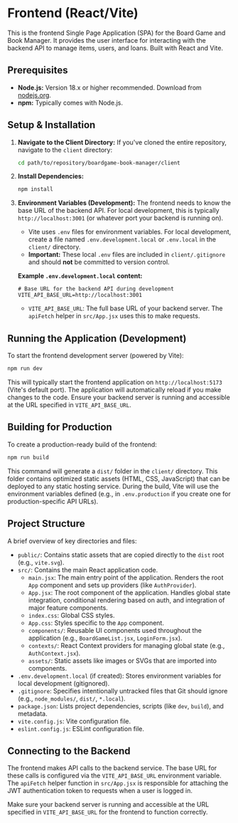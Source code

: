 # Frontend (React/Vite)

This is the frontend Single Page Application (SPA) for the Board Game and Book Manager. It provides the user interface for interacting with the backend API to manage items, users, and loans. Built with React and Vite.

## Prerequisites

*   **Node.js:** Version 18.x or higher recommended. Download from [nodejs.org](https://nodejs.org/).
*   **npm:** Typically comes with Node.js.

## Setup & Installation

1.  **Navigate to the Client Directory:**
    If you've cloned the entire repository, navigate to the `client` directory:
    ```bash
    cd path/to/repository/boardgame-book-manager/client
    ```

2.  **Install Dependencies:**
    ```bash
    npm install
    ```

3.  **Environment Variables (Development):**
    The frontend needs to know the base URL of the backend API. For local development, this is typically `http://localhost:3001` (or whatever port your backend is running on).

    *   Vite uses `.env` files for environment variables. For local development, create a file named `.env.development.local` or `.env.local` in the `client/` directory.
    *   **Important:** These local `.env` files are included in `client/.gitignore` and should **not** be committed to version control.

    **Example `.env.development.local` content:**
    ```env
    # Base URL for the backend API during development
    VITE_API_BASE_URL=http://localhost:3001
    ```

    *   `VITE_API_BASE_URL`: The full base URL of your backend server. The `apiFetch` helper in `src/App.jsx` uses this to make requests.

## Running the Application (Development)

To start the frontend development server (powered by Vite):

```bash
npm run dev
```

This will typically start the frontend application on `http://localhost:5173` (Vite's default port). The application will automatically reload if you make changes to the code. Ensure your backend server is running and accessible at the URL specified in `VITE_API_BASE_URL`.

## Building for Production

To create a production-ready build of the frontend:

```bash
npm run build
```

This command will generate a `dist/` folder in the `client/` directory. This folder contains optimized static assets (HTML, CSS, JavaScript) that can be deployed to any static hosting service.
During the build, Vite will use the environment variables defined (e.g., in `.env.production` if you create one for production-specific API URLs).

## Project Structure

A brief overview of key directories and files:

*   `public/`: Contains static assets that are copied directly to the `dist` root (e.g., `vite.svg`).
*   `src/`: Contains the main React application code.
    *   `main.jsx`: The main entry point of the application. Renders the root `App` component and sets up providers (like `AuthProvider`).
    *   `App.jsx`: The root component of the application. Handles global state integration, conditional rendering based on auth, and integration of major feature components.
    *   `index.css`: Global CSS styles.
    *   `App.css`: Styles specific to the `App` component.
    *   `components/`: Reusable UI components used throughout the application (e.g., `BoardGameList.jsx`, `LoginForm.jsx`).
    *   `contexts/`: React Context providers for managing global state (e.g., `AuthContext.jsx`).
    *   `assets/`: Static assets like images or SVGs that are imported into components.
*   `.env.development.local` (if created): Stores environment variables for local development (gitignored).
*   `.gitignore`: Specifies intentionally untracked files that Git should ignore (e.g., `node_modules/`, `dist/`, `*.local`).
*   `package.json`: Lists project dependencies, scripts (like `dev`, `build`), and metadata.
*   `vite.config.js`: Vite configuration file.
*   `eslint.config.js`: ESLint configuration file.

## Connecting to the Backend

The frontend makes API calls to the backend service. The base URL for these calls is configured via the `VITE_API_BASE_URL` environment variable.
The `apiFetch` helper function in `src/App.jsx` is responsible for attaching the JWT authentication token to requests when a user is logged in.

Make sure your backend server is running and accessible at the URL specified in `VITE_API_BASE_URL` for the frontend to function correctly.
